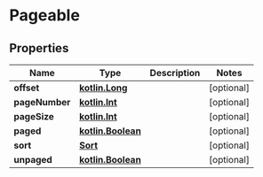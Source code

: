 # Pageable

## Properties
Name | Type | Description | Notes
------------ | ------------- | ------------- | -------------
**offset** | [**kotlin.Long**](.md) |  |  [optional]
**pageNumber** | [**kotlin.Int**](.md) |  |  [optional]
**pageSize** | [**kotlin.Int**](.md) |  |  [optional]
**paged** | [**kotlin.Boolean**](.md) |  |  [optional]
**sort** | [**Sort**](Sort.md) |  |  [optional]
**unpaged** | [**kotlin.Boolean**](.md) |  |  [optional]
